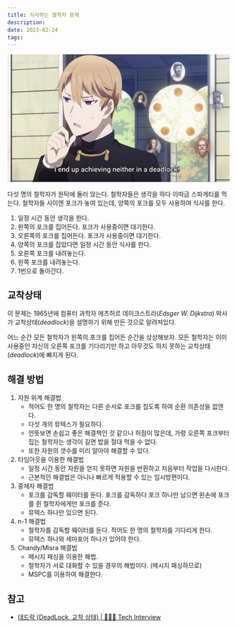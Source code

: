 ```yaml
---
title: 식사하는 철학자 문제
description:
date: 2023-02-24
tags:
---
```


![](/assets/dining-philosophers.jpg)

다섯 명의 철학자가 원탁에 둘러 앉는다. 철학자들은 생각을 하다 이따금 스파게티를 먹는다. 철학자들 사이엔 포크가 놓여 있는데, 양쪽의 포크를 모두 사용하여 식사를 한다.

1. 일정 시간 동안 생각을 한다.
2. 왼쪽의 포크를 집어든다. 포크가 사용중이면 대기한다.
3. 오른쪽의 포크를 집어든다. 포크가 사용중이면 대기한다.
4. 양쪽의 포크를 잡았다면 일정 시간 동안 식사를 한다.
5. 오른쪽 포크를 내려놓는다.
6. 왼쪽 포크를 내려놓는다.
7. 1번으로 돌아간다.

## 교착상태

이 문제는 1965년에 컴퓨터 과학자 에츠허르 데이크스트라(_Edsger W. Dijkstra_) 박사가 교착상태(_deadlock_)을 설명하기 위해 만든 것으로 알려져있다.

어느 순간 모든 철학자가 왼쪽의 포크를 집어든 순간을 상상해보자. 모든 철학자는 이미 사용중인 자신의 오른쪽 포크를 기다리기만 하고 아무것도 하지 못하는 교착상태(_deadlock_)에 빠지게 된다.

## 해결 방법

1. 자원 위계 해결법
   - 적어도 한 명의 철학자는 다른 순서로 포크를 집도록 하여 순환 의존성을 없앤다.
   - 다섯 개의 뮤텍스가 필요하다.
   - 언뜻보면 손쉽고 좋은 해결책인 것 같으나 허점이 많은데, 가령 오른쪽 포크부터 집는 철학자는 생각이 길면 밥을 절대 먹을 수 없다.
   - 또한 자원의 갯수를 미리 알아야 해결할 수 있다.
2. 타임아웃을 이용한 해결법
   - 일정 시간 동안 자원을 얻지 못하면 자원을 반환하고 처음부터 작업을 다시한다.
   - 근본적인 해결법은 아니나 빠르게 적용할 수 있는 임시방편이다.
3. 중재자 해결법
   - 포크를 감독할 웨이터를 둔다. 포크를 감독하다 포크 하나만 남으면 왼손에 포크를 쥔 철학자에게만 포크를 준다.
   - 뮤텍스 하나만 있으면 된다.
4. n-1 해결법
   - 철학자를 감독할 웨이터를 둔다. 적어도 한 명의 철학자를 기다리게 한다.
   - 뮤텍스 하나와 세마포어 하나가 있어야 한다.
5. Chandy/Misra 해결법
   - 메시지 패싱을 이용한 해법.
   - 철학자가 서로 대화할 수 있을 경우의 해법이다. (메시지 패싱하므로)
   - MSPC를 이용하여 해결한다.

## 참고

- [데드락 (DeadLock, 교착 상태) | 👨🏻‍💻 Tech Interview](https://gyoogle.dev/blog/computer-science/operating-system/DeadLock.html)
